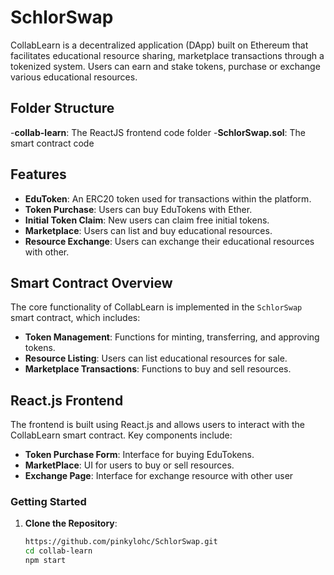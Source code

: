 # SchlorSwap

CollabLearn is a decentralized application (DApp) built on Ethereum that facilitates educational resource sharing, marketplace transactions through a tokenized system. Users can earn and stake tokens, purchase or exchange various educational resources.

## Folder Structure

-**collab-learn**: The ReactJS frontend code folder
-**SchlorSwap.sol**: The smart contract code


## Features

- **EduToken**: An ERC20 token used for transactions within the platform.
- **Token Purchase**: Users can buy EduTokens with Ether.
- **Initial Token Claim**: New users can claim free initial tokens.
- **Marketplace**: Users can list and buy educational resources.
- **Resource Exchange**: Users can exchange their educational resources with other.



## Smart Contract Overview

The core functionality of CollabLearn is implemented in the `SchlorSwap` smart contract, which includes:

- **Token Management**: Functions for minting, transferring, and approving tokens.
- **Resource Listing**: Users can list educational resources for sale.
- **Marketplace Transactions**: Functions to buy and sell resources.


## React.js Frontend

The frontend is built using React.js and allows users to interact with the CollabLearn smart contract. Key components include:

- **Token Purchase Form**: Interface for buying EduTokens.
- **MarketPlace**: UI for users to buy or sell resources.
- **Exchange Page**: Interface for exchange resource with other user
### Getting Started

1. **Clone the Repository**:
   ```bash
   https://github.com/pinkylohc/SchlorSwap.git
   cd collab-learn
   npm start